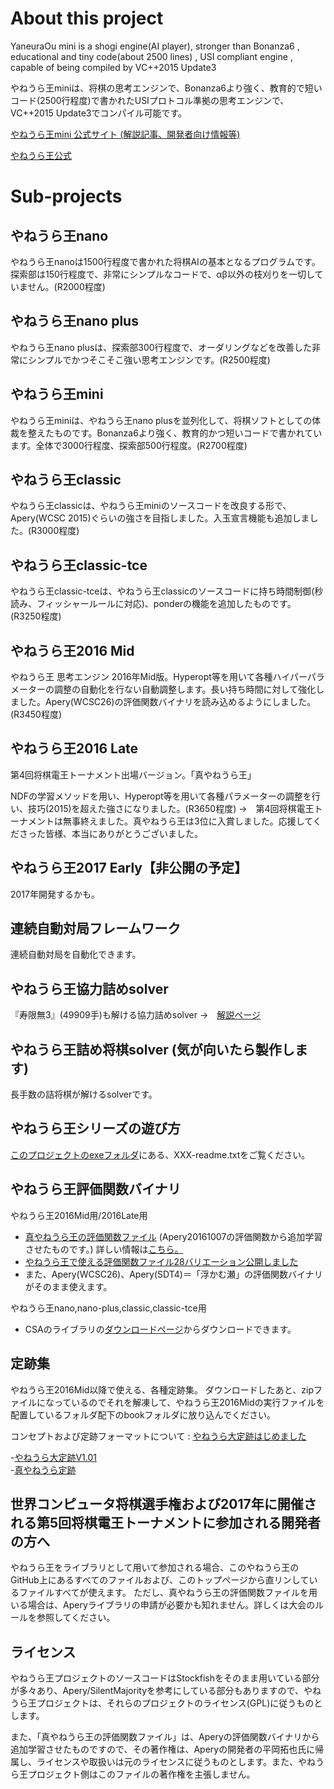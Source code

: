 # About this project

YaneuraOu mini is a shogi engine(AI player), stronger than Bonanza6 , educational and tiny code(about 2500 lines) , USI compliant engine , capable of being compiled by VC++2015 Update3

やねうら王miniは、将棋の思考エンジンで、Bonanza6より強く、教育的で短いコード(2500行程度)で書かれたUSIプロトコル準拠の思考エンジンで、VC++2015 Update3でコンパイル可能です。

[やねうら王mini 公式サイト (解説記事、開発者向け情報等)](http://yaneuraou.yaneu.com/YaneuraOu_Mini/)

[やねうら王公式 ](http://yaneuraou.yaneu.com/)

# Sub-projects

## やねうら王nano

やねうら王nanoは1500行程度で書かれた将棋AIの基本となるプログラムです。探索部は150行程度で、非常にシンプルなコードで、αβ以外の枝刈りを一切していません。(R2000程度)

## やねうら王nano plus

やねうら王nano plusは、探索部300行程度で、オーダリングなどを改善した非常にシンプルでかつそこそこ強い思考エンジンです。(R2500程度)
	
## やねうら王mini

やねうら王miniは、やねうら王nano plusを並列化して、将棋ソフトとしての体裁を整えたものです。Bonanza6より強く、教育的かつ短いコードで書かれています。全体で3000行程度、探索部500行程度。(R2700程度)

## やねうら王classic 

やねうら王classicは、やねうら王miniのソースコードを改良する形で、Apery(WCSC 2015)ぐらいの強さを目指しました。入玉宣言機能も追加しました。(R3000程度)

## やねうら王classic-tce

やねうら王classic-tceは、やねうら王classicのソースコードに持ち時間制御(秒読み、フィッシャールールに対応)、ponderの機能を追加したものです。(R3250程度)

## やねうら王2016 Mid

やねうら王 思考エンジン 2016年Mid版。Hyperopt等を用いて各種ハイパーパラメーターの調整の自動化を行ない自動調整します。長い持ち時間に対して強化しました。Apery(WCSC26)の評価関数バイナリを読み込めるようにしました。(R3450程度)

## やねうら王2016 Late

第4回将棋電王トーナメント出場バージョン。「真やねうら王」

NDFの学習メソッドを用い、Hyperopt等を用いて各種パラメーターの調整を行い、技巧(2015)を超えた強さになりました。(R3650程度)
→　第4回将棋電王トーナメントは無事終えました。真やねうら王は3位に入賞しました。応援してくださった皆様、本当にありがとうございました。

## やねうら王2017 Early【非公開の予定】

2017年開発するかも。

## 連続自動対局フレームワーク

連続自動対局を自動化できます。 

## やねうら王協力詰めsolver
	
『寿限無3』(49909手)も解ける協力詰めsolver →　[解説ページ](http://yaneuraou.yaneu.com/2016/01/02/%E5%8D%94%E5%8A%9B%E8%A9%B0%E3%82%81solver%E3%82%92%E5%85%AC%E9%96%8B%E3%81%97%E3%81%BE%E3%81%99/)

## やねうら王詰め将棋solver (気が向いたら製作します)

長手数の詰将棋が解けるsolverです。

## やねうら王シリーズの遊び方

[このプロジェクトのexeフォルダ](https://github.com/yaneurao/YaneuraOu/tree/master/exe)にある、XXX-readme.txtをご覧ください。

## やねうら王評価関数バイナリ

やねうら王2016Mid用/2016Late用 

- [真やねうら王の評価関数ファイル](https://drive.google.com/open?id=0ByIGrGAuSfHHVVh0bEhxRHNpcGc) (Apery20161007の評価関数から追加学習させたものです。) 詳しい情報は[こちら。](http://yaneuraou.yaneu.com/2016/10/17/%E7%9C%9F%E3%82%84%E3%81%AD%E3%81%86%E3%82%89%E7%8E%8B%E3%81%AE%E8%A9%95%E4%BE%A1%E9%96%A2%E6%95%B0%E3%81%AB%E3%81%A4%E3%81%84%E3%81%A6/)
- [やねうら王で使える評価関数ファイル28バリエーション公開しました](http://yaneuraou.yaneu.com/2016/07/22/%E3%82%84%E3%81%AD%E3%81%86%E3%82%89%E7%8E%8B%E3%81%A7%E4%BD%BF%E3%81%88%E3%82%8B%E8%A9%95%E4%BE%A1%E9%96%A2%E6%95%B0%E3%83%95%E3%82%A1%E3%82%A4%E3%83%AB28%E3%83%90%E3%83%AA%E3%82%A8%E3%83%BC%E3%82%B7/)
- また、Apery(WCSC26)、Apery(SDT4)＝「浮かむ瀬」の評価関数バイナリがそのまま使えます。

やねうら王nano,nano-plus,classic,classic-tce用
- CSAのライブラリの[ダウンロードページ](http://www.computer-shogi.org/library/)からダウンロードできます。

## 定跡集

やねうら王2016Mid以降で使える、各種定跡集。
ダウンロードしたあと、zipファイルになっているのでそれを解凍して、やねうら王2016Midの実行ファイルを配置しているフォルダ配下のbookフォルダに放り込んでください。

コンセプトおよび定跡フォーマットについて : [やねうら大定跡はじめました](http://yaneuraou.yaneu.com/2016/07/10/%E3%82%84%E3%81%AD%E3%81%86%E3%82%89%E5%A4%A7%E5%AE%9A%E8%B7%A1%E3%81%AF%E3%81%98%E3%82%81%E3%81%BE%E3%81%97%E3%81%9F/)

-[やねうら大定跡V1.01](https://drive.google.com/open?id=0Bzbi5rbfN85NbWxfazMzamFVZm8)  
-[真やねうら定跡](https://drive.google.com/open?id=0ByIGrGAuSfHHcXRrc2FmdHVmRzA)

## 世界コンピュータ将棋選手権および2017年に開催される第5回将棋電王トーナメントに参加される開発者の方へ

やねうら王をライブラリとして用いて参加される場合、このやねうら王のGitHub上にあるすべてのファイルおよび、このトップページから直リンしているファイルすべてが使えます。
ただし、真やねうら王の評価関数ファイルを用いる場合は、Aperyライブラリの申請が必要かも知れません。詳しくは大会のルールを参照してください。

## ライセンス

やねうら王プロジェクトのソースコードはStockfishをそのまま用いている部分が多々あり、Apery/SilentMajorityを参考にしている部分もありますので、やねうら王プロジェクトは、それらのプロジェクトのライセンス(GPL)に従うものとします。

また、「真やねうら王の評価関数ファイル」は、Aperyの評価関数バイナリから追加学習させたものですので、その著作権は、Aperyの開発者の平岡拓也氏に帰属し、ライセンスや取扱いは元のライセンスに従うものとします。また、やねうら王プロジェクト側はこのファイルの著作権を主張しません。



